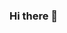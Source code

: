 ### Hi there 👋

<!--
**kira4489/kira4489** is a ✨ _special_ ✨ repository because its `README.md` (this file) appears on your GitHub profile.

Here are some ideas to get you started:

- 🔭 I’m currently working on 
- 🌱 I’m currently learning js and react
- 👯 I’m looking to collaborate on 
- 🤔 I’m looking for help with ...
- 💬 Ask me about ... my skills
- 📫 How to reach me: ...
- 😄 Pronouns: ...
- ⚡ Fun fact: ...
-->
